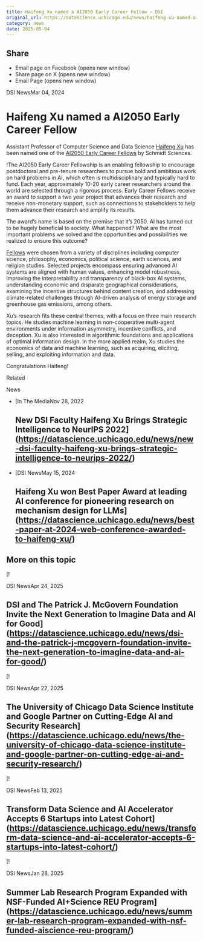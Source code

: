 ```yaml
---
title: Haifeng Xu named a AI2050 Early Career Fellow – DSI
original_url: https://datascience.uchicago.edu/news/haifeng-xu-named-a-ai2050-early-career-fellow
category: news
date: 2025-05-04
---
```


## Share

* Email page on Facebook (opens new window)
* Share page on X (opens new window)
* Email Page (opens new window)

<!-- Table-like structure detected -->

DSI NewsMar 04, 2024

# Haifeng Xu named a AI2050 Early Career Fellow

Assistant Professor of Computer Science and Data Science [Haifeng Xu](https://datascience.uchicago.edu/people/haifeng-xu/) has been named one of the [AI2050 Early Career Fellows](https://ai2050.schmidtsciences.org/fellows/) by Schmidt Sciences.

!The AI2050 Early Career Fellowship is an enabling fellowship to encourage postdoctoral and pre-tenure researchers to pursue bold and ambitious work on hard problems in AI, which often is multidisciplinary and typically hard to fund. Each year, approximately 10-20 early career researchers around the world are selected through a rigorous process. Early Career Fellows receive an award to support a two year project that advances their research and receive non-monetary support, such as connections to stakeholders to help them advance their research and amplify its results.

The award’s name is based on the premise that it’s 2050. AI has turned out to be hugely beneficial to society. What happened? What are the most important problems we solved and the opportunities and possibilities we realized to ensure this outcome?

[Fellows](https://www.schmidtsciences.org/ai2050-early-career-fellows-2024/) were chosen from a variety of disciplines including computer science, philosophy, economics, political science, earth sciences, and religion studies. Selected projects encompass ensuring advanced AI systems are aligned with human values, enhancing model robustness, improving the interpretability and transparency of black-box AI systems, understanding economic and disparate geographical considerations, examining the incentive structures behind content creation, and addressing climate-related challenges through AI-driven analysis of energy storage and greenhouse gas emissions, among others.

Xu’s research fits these central themes, with a focus on three main research topics. He studies machine learning in non-cooperative multi-agent environments under information asymmetry, incentive conflicts, and deception. Xu is also interested in algorithmic foundations and applications of optimal information design. In the more applied realm, Xu studies the economics of data and machine learning, such as acquiring, eliciting, selling, and exploiting information and data.

Congratulations Haifeng!

Related

News

* [In The MediaNov 28, 2022

  ## New DSI Faculty Haifeng Xu Brings Strategic Intelligence to NeurIPS 2022](https://datascience.uchicago.edu/news/new-dsi-faculty-haifeng-xu-brings-strategic-intelligence-to-neurips-2022/)
* [DSI NewsMay 15, 2024

  ## Haifeng Xu won Best Paper Award at leading AI conference for pioneering research on mechanism design for LLMs](https://datascience.uchicago.edu/news/best-paper-at-2024-web-conference-awarded-to-haifeng-xu/)

## More on this topic

[!

DSI NewsApr 24, 2025

## DSI and The Patrick J. McGovern Foundation Invite the Next Generation to Imagine Data and AI for Good](https://datascience.uchicago.edu/news/dsi-and-the-patrick-j-mcgovern-foundation-invite-the-next-generation-to-imagine-data-and-ai-for-good/)
[!

DSI NewsApr 22, 2025

## The University of Chicago Data Science Institute and Google Partner on Cutting-Edge AI and Security Research](https://datascience.uchicago.edu/news/the-university-of-chicago-data-science-institute-and-google-partner-on-cutting-edge-ai-and-security-research/)
[!

DSI NewsFeb 13, 2025

## Transform Data Science and AI Accelerator Accepts 6 Startups into Latest Cohort](https://datascience.uchicago.edu/news/transform-data-science-and-ai-accelerator-accepts-6-startups-into-latest-cohort/)
[!

DSI NewsJan 28, 2025

## Summer Lab Research Program Expanded with NSF-Funded AI+Science REU Program](https://datascience.uchicago.edu/news/summer-lab-research-program-expanded-with-nsf-funded-aiscience-reu-program/)